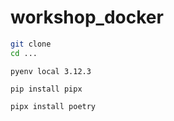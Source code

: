 # workshop_docker

```bash
git clone
cd ...
```

```
pyenv local 3.12.3
```

```
pip install pipx
```

```
pipx install poetry
```


